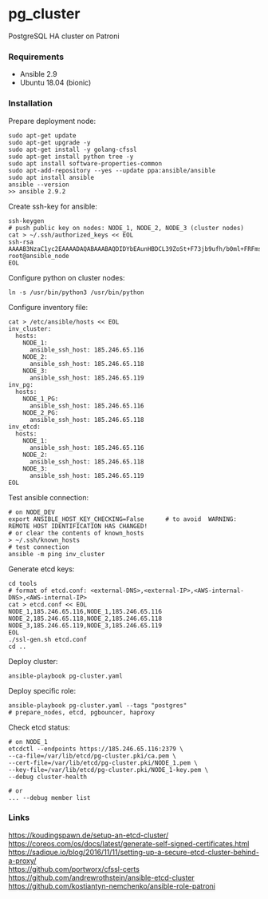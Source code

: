 # pg_cluster

PostgreSQL HA cluster on Patroni

### Requirements

- Ansible 2.9
- Ubuntu 18.04 (bionic)

### Installation

Prepare deployment node:

    sudo apt-get update
    sudo apt-get upgrade -y
    sudo apt-get install -y golang-cfssl
    sudo apt-get install python tree -y
    sudo apt install software-properties-common
    sudo apt-add-repository --yes --update ppa:ansible/ansible
    sudo apt install ansible
    ansible --version
    >> ansible 2.9.2

Create ssh-key for ansible:

    ssh-keygen
    # push public key on nodes: NODE_1, NODE_2, NODE_3 (cluster nodes)
    cat > ~/.ssh/authorized_keys << EOL
    ssh-rsa AAAAB3NzaC1yc2EAAAADAQABAAABAQDIDYbEAunHBDCL39ZoSt+F73jb9ufh/b0ml+FRFmsT8WzyNY2IJfvVb8kTCV+n9RI0m8eBrIZY90yDNFHvTVQAgnvAPnsSrEuBCrLFz1RuvIZ9uOuFXN+l4f9yjqIVaNldKl+rXe/6IXYD790bRyiwuv9QvpkAjKJhR+r+8+no/vcfdVZlq8ppq7lCj+UKlCFGG/VA67ghgOgTMT2cjekJFMkNUfXbXn7YExgRf0An4NZNusV/9EW7PkTISLwgPcI1Bof3CFhfTXbR6NmUfloNO2lr+bUXmBEJWKm4sE67N4gqBKtN8PaOi/9wX3oCQdFQmL3Egq/86l1P7l74Tw0d root@ansible_node
    EOL

Configure python on cluster nodes:

    ln -s /usr/bin/python3 /usr/bin/python


Configure inventory file:

    cat > /etc/ansible/hosts << EOL
    inv_cluster:
      hosts:
        NODE_1:
          ansible_ssh_host: 185.246.65.116
        NODE_2:
          ansible_ssh_host: 185.246.65.118
        NODE_3:
          ansible_ssh_host: 185.246.65.119
    inv_pg:
      hosts:
        NODE_1_PG:
          ansible_ssh_host: 185.246.65.116
        NODE_2_PG:
          ansible_ssh_host: 185.246.65.118
    inv_etcd:
      hosts:
        NODE_1:
          ansible_ssh_host: 185.246.65.116
        NODE_2:
          ansible_ssh_host: 185.246.65.118
        NODE_3:
          ansible_ssh_host: 185.246.65.119
    EOL

Test ansible connection:

    # on NODE_DEV
    export ANSIBLE_HOST_KEY_CHECKING=False		# to avoid  WARNING: REMOTE HOST IDENTIFICATION HAS CHANGED!
    # or clear the contents of known_hosts
    > ~/.ssh/known_hosts
    # test connection
    ansible -m ping inv_cluster

Generate etcd keys:

    cd tools
    # format of etcd.conf: <external-DNS>,<external-IP>,<AWS-internal-DNS>,<AWS-internal-IP>
    cat > etcd.conf << EOL
    NODE_1,185.246.65.116,NODE_1,185.246.65.116
    NODE_2,185.246.65.118,NODE_2,185.246.65.118
    NODE_3,185.246.65.119,NODE_3,185.246.65.119
    EOL
    ./ssl-gen.sh etcd.conf
	cd ..

Deploy cluster:

    ansible-playbook pg-cluster.yaml

Deploy specific role:

    ansible-playbook pg-cluster.yaml --tags "postgres"
	# prepare_nodes, etcd, pgbouncer, haproxy

Check etcd status:

    # on NODE_1
    etcdctl --endpoints https://185.246.65.116:2379 \
    --ca-file=/var/lib/etcd/pg-cluster.pki/ca.pem \
    --cert-file=/var/lib/etcd/pg-cluster.pki/NODE_1.pem \
    --key-file=/var/lib/etcd/pg-cluster.pki/NODE_1-key.pem \
    --debug cluster-health

    # or
    ... --debug member list

### Links

https://koudingspawn.de/setup-an-etcd-cluster/  
https://coreos.com/os/docs/latest/generate-self-signed-certificates.html  
https://sadique.io/blog/2016/11/11/setting-up-a-secure-etcd-cluster-behind-a-proxy/  
https://github.com/portworx/cfssl-certs  
https://github.com/andrewrothstein/ansible-etcd-cluster  
https://github.com/kostiantyn-nemchenko/ansible-role-patroni  
